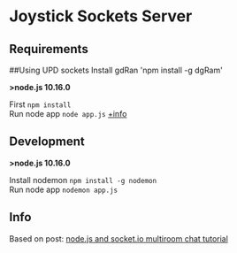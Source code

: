# Joystick Sockets Server

## Requirements
##Using UPD sockets
Install gdRan 'npm install -g dgRam'

**>node.js 10.16.0**

First `npm install`  
Run node app `node app.js`
[+info](https://www.hacksparrow.com/nodejs/udp-server-and-client-example.html)

## Development

**>node.js 10.16.0**

Install nodemon `npm install -g nodemon`  
Run node app `nodemon app.js`


## Info

Based on post:
[node.js and socket.io multiroom chat tutorial](http://psitsmike.com/2011/10/node-js-and-socket-io-multiroom-chat-tutorial/)
